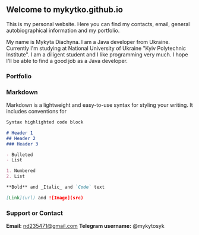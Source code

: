 ## Welcome to mykytko.github.io

This is my personal website. Here you can find my contacts, email, general autobiographical information and my portfolio.

My name is Mykyta Diachyna. I am a Java developer from Ukraine. Currently I'm studying at National University of Ukraine "Kyiv Polytechnic Institute". I am a diligent student and I like programming very much. I hope I'll be able to find a good job as a Java developer.

### Portfolio

### Markdown

Markdown is a lightweight and easy-to-use syntax for styling your writing. It includes conventions for

```markdown
Syntax highlighted code block

# Header 1
## Header 2
### Header 3

- Bulleted
- List

1. Numbered
2. List

**Bold** and _Italic_ and `Code` text

[Link](url) and ![Image](src)
```

### Support or Contact

**Email:** nd235471@gmail.com
**Telegram username:** @mykytosyk
